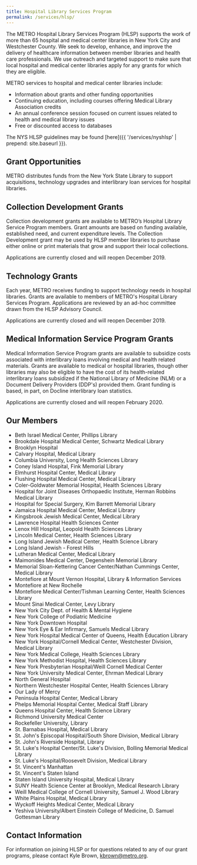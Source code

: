 ```yaml
---
title: Hospital Library Services Program
permalink: /services/hlsp/
---
```

The METRO Hospital Library Services Program (HLSP) supports the work of more than 65 hospital and medical center libraries in New York City and Westchester County. We seek to develop, enhance, and improve the delivery of healthcare information between member libraries and health care professionals. We use outreach and targeted support to make sure that local hospital and medical center libraries apply for any grants for which they are eligible. 

METRO services to hospital and medical center libraries include:

- Information about grants and other funding opportunities
- Continuing education, including courses offering Medical Library Association credits
- An annual conference session focused on current issues related to health and medical library issues
- Free or discounted access to databases 

The NYS HLSP guidelines may be found [here]({{ '/services/nyshlsp' | prepend: site.baseurl }}).

## Grant Opportunities
METRO distributes funds from the New York State Library to support acquisitions, technology upgrades and interlibrary loan services for hospital libraries.

## Collection Development Grants

Collection development grants are available to METRO’s Hospital Library Service Program members. Grant amounts are based on funding
available, established need, and current expenditure levels. The Collection Development grant may be used by HLSP member libraries to
purchase either online or print materials that grow and support their local collections.  

Applications are currently closed and will reopen December 2019. 
  
## Technology Grants
Each year, METRO receives funding to support technology needs in hospital libraries. Grants are available to members of METRO's Hospital Library Services Program. Applications are reviewed by an ad-hoc committee drawn from the HLSP Advisory Council. 

Applications are currently closed and will reopen December 2019.  

## Medical Information Service Program Grants

Medical Information Service Program grants are available to subsidize costs associated with interlibrary loans involving medical and health related materials. Grants are available to medical or hospital libraries, though other libraries may also be eligible to have the cost of its health-related interlibrary loans subsidized if the National Library of Medicine (NLM) or a Document Delivery Providers (DDP's) provided them. Grant funding is based, in part, on Docline interlibrary loan statistics.

Applications are currently closed and will reopen February 2020. 

## Our Members

- Beth Israel Medical Center, Phillips Library
- Brookdale Hospital Medical Center, Schwartz Medical Library
- Brooklyn Hospital
- Calvary Hospital, Medical Library
- Columbia University, Long Health Sciences Library
- Coney Island Hospital, Fink Memorial Library
- Elmhurst Hospital Center, Medical Library
- Flushing Hospital Medical Center, Medical Library
- Coler-Goldwater Memorial Hospital, Health Sciences Library
- Hospital for Joint Diseases Orthopaedic Institute, Herman Robbins Medical Library
- Hospital for Special Surgery, Kim Barrett Memorial Library
- Jamaica Hospital Medical Center, Medical Library
- Kingsbrook Jewish Medical Center, Medical Library
- Lawrence Hospital Health Sciences Center
- Lenox Hill Hospital, Leopold Health Sciences Library
- Lincoln Medical Center, Health Sciences Library
- Long Island Jewish Medical Center, Health Science Library
- Long Island Jewish - Forest Hills
- Lutheran Medical Center, Medical Library
- Maimonides Medical Center, Degenshein Memorial Library
- Memorial Sloan-Kettering Cancer Center/Nathan Cummings Center, Medical Library
- Montefiore at Mount Vernon Hospital, Library & Information Services
- Montefiore at New Rochelle 
- Montefiore Medical Center/Tishman Learning Center, Health Sciences Library
- Mount Sinai Medical Center, Levy Library
- New York City Dept. of Health & Mental Hygiene
- New York College of Podiatric Medicine
- New York Downtown Hospital
- New York Eye & Ear Infirmary, Samuels Medical Library
- New York Hospital Medical Center of Queens, Health Education Library
- New York Hospital/Cornell Medical Center, Westchester Division, Medical Library
- New York Medical College, Health Sciences Library
- New York Methodist Hospital, Health Sciences Library
- New York Presbyterian Hospital/Weill Cornell Medical Center
- New York University Medical Center, Ehrman Medical Library
- North General Hospital
- Northern Westchester Hospital Center, Health Sciences Library
- Our Lady of Mercy
- Peninsula Hospital Center, Medical Library
- Phelps Memorial Hospital Center, Medical Staff Library
- Queens Hospital Center, Health Science Library
- Richmond University Medical Center
- Rockefeller University, Library
- St. Barnabas Hospital, Medical Library
- St. John's Episcopal Hospital/South Shore Division, Medical Library
- St. John's Riverside Hospital, Library
- St. Luke's Hospital Center/St. Luke's Division, Bolling Memorial Medical Library
- St. Luke's Hospital/Roosevelt Division, Medical Library
- St. Vincent's Manhattan
- St. Vincent's Staten Island
- Staten Island University Hospital, Medical Library
- SUNY Health Science Center at Brooklyn, Medical Research Library
- Weill Medical College of Cornell University, Samuel J. Wood Library
- White Plains Hospital, Medical Library
- Wyckoff Heights Medical Center, Medical Library
- Yeshiva University/Albert Einstein College of Medicine, D. Samuel Gottesman Library

## Contact Information
For information on joining HLSP or for questions related to any of our grant programs, please contact Kyle Brown, [kbrown@metro.org](mailto:nreid@metro.org).
